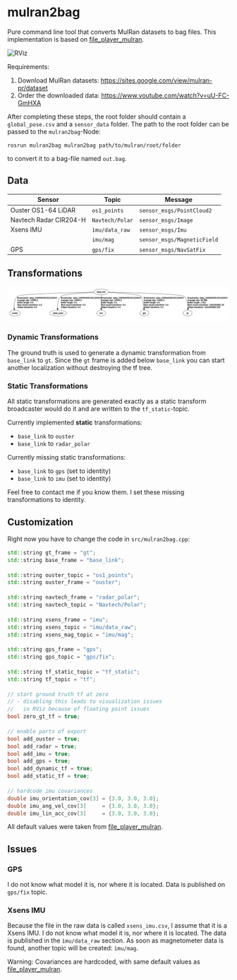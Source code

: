 # mulran2bag

Pure command line tool that converts MulRan datasets to bag files.
This implementation is based on [file_player_mulran](https://github.com/irapkaist/file_player_mulran).

![RViz](dat/rviz.gif "RViz")


Requirements: 

1. Download MulRan datasets: https://sites.google.com/view/mulran-pr/dataset
2. Order the downloaded data: https://www.youtube.com/watch?v=uU-FC-GmHXA

After completing these steps, the root folder should contain a `global_pose.csv` and a `sensor_data` folder.
The path to the root folder can be passed to the `mulran2bag`-Node:

```console
rosrun mulran2bag mulran2bag path/to/mulran/root/folder
```
to convert it to a bag-file named `out.bag`.

## Data

| Sensor                 | Topic           | Message                     |
|------------------------|-----------------|-----------------------------|
| Ouster OS1-64 LiDAR    | `os1_points`    | `sensor_msgs/PointCloud2`   |
| Navtech Radar CIR204-H | `Navtech/Polar` | `sensor_msgs/Image`         |
| Xsens IMU              | `ìmu/data_raw`  | `sensor_msgs/Imu`           |
|                        | `imu/mag`       | `sensor_msgs/MagneticField` |
| GPS                    | `gps/fix`       | `sensor_msgs/NavSatFix`     |
## Transformations

![tf tree](dat/tf_tree.png "tf tree")

### Dynamic Transformations

The ground truth is used to generate a dynamic transformation from `base_link` to `gt`.
Since the `gt` frame is added below `base_link` you can start another localization without destroying the tf tree.

### Static Transformations

All static transformations are generated exactly as a static transform broadcaster would do it and are written to the `tf_static`-topic.

Currently implemented **static** transformations:
- `base_link` to `ouster`
- `base_link` to `radar_polar`

Currently missing static transformations:
- `base_link` to `gps` (set to identity)
- `base_link` to `imu` (set to identity)

Feel free to contact me if you know them.
I set these missing transformations to identity.

## Customization

Right now you have to change the code in `src/mulran2bag.cpp`:

```cpp
std::string gt_frame = "gt";
std::string base_frame = "base_link";

std::string ouster_topic = "os1_points";
std::string ouster_frame = "ouster";

std::string navtech_frame = "radar_polar";
std::string navtech_topic = "Navtech/Polar";

std::string xsens_frame = "imu";
std::string xsens_topic = "imu/data_raw";
std::string xsens_mag_topic = "imu/mag";

std::string gps_frame = "gps";
std::string gps_topic = "gps/fix";

std::string tf_static_topic = "tf_static";
std::string tf_topic = "tf";

// start ground truth tf at zero
// - disabling this leads to visualization issues
//   in RViz because of floating point issues
bool zero_gt_tf = true;

// enable parts of export
bool add_ouster = true;
bool add_radar = true;
bool add_imu = true;
bool add_gps = true;
bool add_dynamic_tf = true;
bool add_static_tf = true;

// hardcode imu covariances
double imu_orientation_cov[3] = {3.0, 3.0, 3.0};
double imu_ang_vel_cov[3]     = {3.0, 3.0, 3.0};
double imu_lin_acc_cov[3]     = {3.0, 3.0, 3.0};
```

All default values were taken from [file_player_mulran](https://github.com/irapkaist/file_player_mulran).

## Issues

### GPS

I do not know what model it is, nor where it is located.
Data is published on `gps/fix` topic.

### Xsens IMU

Because the file in the raw data is called `xsens_imu.csv`, I assume that it is a Xsens IMU.
I do not know what model it is, nor where it is located.
The data is published in the `ìmu/data_raw` section.
As soon as magnetometer data is found, another topic will be created: `ìmu/mag`.

Warning: Covariances are hardcoded, with same default values as [file_player_mulran](https://github.com/irapkaist/file_player_mulran).